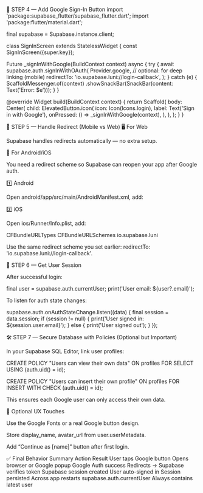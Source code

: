 👤 STEP 4 — Add Google Sign-In Button
import 'package:supabase_flutter/supabase_flutter.dart';
import 'package:flutter/material.dart';

final supabase = Supabase.instance.client;

class SignInScreen extends StatelessWidget {
  const SignInScreen({super.key});

  Future<void> _signInWithGoogle(BuildContext context) async {
    try {
      await supabase.auth.signInWithOAuth(
        Provider.google,
        // optional: for deep linking (mobile)
        redirectTo: 'io.supabase.luni://login-callback',
      );
    } catch (e) {
      ScaffoldMessenger.of(context)
          .showSnackBar(SnackBar(content: Text('Error: $e')));
    }
  }

  @override
  Widget build(BuildContext context) {
    return Scaffold(
      body: Center(
        child: ElevatedButton.icon(
          icon: Icon(Icons.login),
          label: Text('Sign in with Google'),
          onPressed: () => _signInWithGoogle(context),
        ),
      ),
    );
  }
}

🔁 STEP 5 — Handle Redirect (Mobile vs Web)
🖥️ For Web

Supabase handles redirects automatically — no extra setup.

📱 For Android/iOS

You need a redirect scheme so Supabase can reopen your app after Google auth.

1️⃣ Android

Open android/app/src/main/AndroidManifest.xml, add:

<activity android:name="com.supabase.flutter.supabase_flutter_web.AuthCallbackActivity"
    android:exported="true">
    <intent-filter android:label="flutter_web_auth">
        <action android:name="android.intent.action.VIEW"/>
        <category android:name="android.intent.category.DEFAULT"/>
        <category android:name="android.intent.category.BROWSABLE"/>
        <data android:scheme="io.supabase.luni" android:host="login-callback"/>
    </intent-filter>
</activity>

2️⃣ iOS

Open ios/Runner/Info.plist, add:

<key>CFBundleURLTypes</key>
<array>
  <dict>
    <key>CFBundleURLSchemes</key>
    <array>
      <string>io.supabase.luni</string>
    </array>
  </dict>
</array>


Use the same redirect scheme you set earlier:
redirectTo: 'io.supabase.luni://login-callback'.

🧩 STEP 6 — Get User Session

After successful login:

final user = supabase.auth.currentUser;
print('User email: ${user?.email}');


To listen for auth state changes:

supabase.auth.onAuthStateChange.listen((data) {
  final session = data.session;
  if (session != null) {
    print('User signed in: ${session.user.email}');
  } else {
    print('User signed out');
  }
});

🛠️ STEP 7 — Secure Database with Policies (Optional but Important)

In your Supabase SQL Editor, link user profiles:

CREATE POLICY "Users can view their own data"
ON profiles
FOR SELECT USING (auth.uid() = id);

CREATE POLICY "Users can insert their own profile"
ON profiles
FOR INSERT WITH CHECK (auth.uid() = id);


This ensures each Google user can only access their own data.

🎨 Optional UX Touches

Use the Google Fonts or a real Google button design.

Store display_name, avatar_url from user.userMetadata.

Add “Continue as [name]” button after first login.

✅ Final Behavior Summary
Action	Result
User taps Google button	Opens browser or Google popup
Google Auth success	Redirects → Supabase verifies token
Supabase session created	User auto-signed in
Session persisted	Across app restarts
supabase.auth.currentUser	Always contains latest user